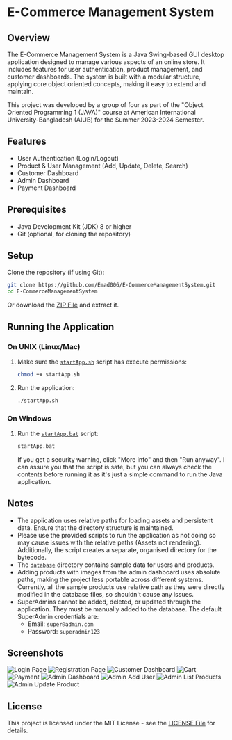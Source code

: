 # E-Commerce Management System

## Overview

The E-Commerce Management System is a Java Swing-based GUI desktop application designed to manage various aspects of an online store. It includes features for user authentication, product management, and customer dashboards. The system is built with a modular structure, applying core object oriented concepts, making it easy to extend and maintain.

This project was developed by a group of four as part of the "Object Oriented Programming 1 (JAVA)" course at American International University-Bangladesh (AIUB) for the Summer 2023-2024 Semester.

## Features

- User Authentication (Login/Logout)
- Product & User Management (Add, Update, Delete, Search)
- Customer Dashboard
- Admin Dashboard
- Payment Dashboard

## Prerequisites

- Java Development Kit (JDK) 8 or higher
- Git (optional, for cloning the repository)

## Setup

Clone the repository (if using Git):
```sh
git clone https://github.com/Emad006/E-CommerceManagementSystem.git
cd E-CommerceManagementSystem
```
Or download the [ZIP File](https://github.com/Emad006/E-CommerceManagementSystem/archive/refs/heads/main.zip) and extract it.

## Running the Application

### On UNIX (Linux/Mac)

1. Make sure the [`startApp.sh`](https://github.com/Emad006/E-CommerceManagementSystem/blob/main/startApp.sh) script has execute permissions:
    ```sh
    chmod +x startApp.sh
    ```

2. Run the application:
    ```sh
    ./startApp.sh
    ```

### On Windows

1. Run the [`startApp.bat`](https://github.com/Emad006/E-CommerceManagementSystem/blob/main/startApp.bat) script:

    ```bat
    startApp.bat
    ```
    If you get a security warning, click "More info" and then "Run anyway". I can assure you that the script is safe, but you can always check the contents before running it as it's just a simple command to run the Java application.

## Notes

- The application uses relative paths for loading assets and persistent data. Ensure that the directory structure is maintained.
- Please use the provided scripts to run the application as not doing so may cause issues with the relative paths (Assets not rendering). Additionally, the script creates a separate, organised directory for the bytecode.
- The [`database`](https://github.com/Emad006/E-CommerceManagementSystem/tree/main/database) directory contains sample data for users and products.
- Adding products with images from the admin dashboard uses absolute paths, making the project less portable across different systems. Currently, all the sample products use relative path as they were directly modified in the database files, so shouldn't cause any issues.
- SuperAdmins cannot be added, deleted, or updated through the application. They must be manually added to the database. The default SuperAdmin credentials are:
    - Email: `super@admin.com`
    - Password: `superadmin123`

## Screenshots

![Login Page](https://github.com/Emad006/E-CommerceManagementSystem/blob/main/assets/front-end-screenshots/LoginPage.PNG)
![Registration Page](https://github.com/Emad006/E-CommerceManagementSystem/blob/main/assets/front-end-screenshots/RegistrationPage.PNG)
![Customer Dashboard](https://github.com/Emad006/E-CommerceManagementSystem/blob/main/assets/front-end-screenshots/CustomerDashboard.PNG)
![Cart](https://github.com/Emad006/E-CommerceManagementSystem/blob/main/assets/front-end-screenshots/Cart.PNG)
![Payment](https://github.com/Emad006/E-CommerceManagementSystem/blob/main/assets/front-end-screenshots/PaymentFrame.PNG)
![Admin Dashboard](https://github.com/Emad006/E-CommerceManagementSystem/blob/main/assets/front-end-screenshots/AdminDashboard.PNG)
![Admin Add User](https://github.com/Emad006/E-CommerceManagementSystem/blob/main/assets/front-end-screenshots/AdminAddUser.PNG)
![Admin List Products](https://github.com/Emad006/E-CommerceManagementSystem/blob/main/assets/front-end-screenshots/AdminListProducts.PNG)
![Admin Update Product](https://github.com/Emad006/E-CommerceManagementSystem/blob/main/assets/front-end-screenshots/AdminUpdateProduct.PNG)

## License

This project is licensed under the MIT License - see the [LICENSE File](https://github.com/Emad006/E-CommerceManagementSystem/blob/main/LICENSE) for details.